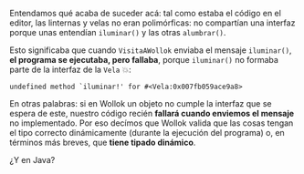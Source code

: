 Entendamos qué acaba de suceder acá: tal como estaba el código en el editor, las linternas y velas no eran polimórficas: no compartían una interfaz porque unas entendían `iluminar()` y las otras `alumbrar()`. 

Esto significaba que cuando `VisitaAWollok` enviaba el mensaje `iluminar()`, **el programa se ejecutaba, pero fallaba**, porque `iluminar()` no formaba parte de la interfaz de la `Vela` :boom:: 

```
undefined method `iluminar!' for #<Vela:0x007fb059ace9a8>
```

En otras palabras: si en Wollok un objeto no cumple la interfaz que se espera de este, nuestro código recién **fallará cuando enviemos el mensaje** no implementado. Por eso decímos que Wollok valida que las cosas tengan el tipo correcto dinámicamente (durante la ejecución del programa) o, en términos más breves, que **tiene tipado dinámico**.

¿Y en Java?
